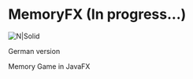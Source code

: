 # MemoryFX (In progress...)

![N|Solid](http://place4code.com/img-git/memory.jpg)

German version

Memory Game in JavaFX
